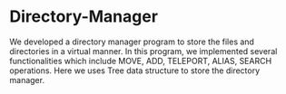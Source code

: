 # Directory-Manager
We developed a directory manager program to store the files and directories in a virtual manner. In this program, we implemented several functionalities which include MOVE, ADD, TELEPORT, ALIAS, SEARCH operations.  Here we uses Tree data structure to store the directory manager.  
